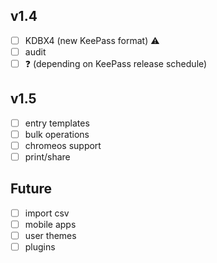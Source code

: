 ## v1.4
- [ ] KDBX4 (new KeePass format) ⚠️  
- [ ] audit
- [ ] ❓ (depending on KeePass release schedule)

## v1.5
- [ ] entry templates
- [ ] bulk operations
- [ ] chromeos support
- [ ] print/share

## Future
- [ ] import csv
- [ ] mobile apps
- [ ] user themes
- [ ] plugins